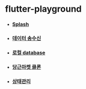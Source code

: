 # flutter-playground

- ### [Splash](./splash)
- ### [데이터 송수신](./network_helper)
- ### [로컬 database]()
- ### [당근마켓 클론](https://github.com/praconfi/carrot_clone)
- ### [상태관리]()


